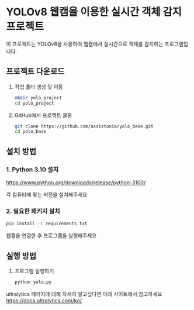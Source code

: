 # YOLOv8 웹캠을 이용한 실시간 객체 감지 프로젝트

이 프로젝트는 YOLOv8을 사용하여 웹캠에서 실시간으로 객체를 감지하는 프로그램입니다.

## 프로젝트 다운로드

1. 작업 폴더 생성 및 이동
   ```bash
   mkdir yolo_project
   cd yolo_project
   ```

2. GitHub에서 프로젝트 클론
   ```bash
   git clone https://github.com/assistonia/yolo_base.git
   cd yolo_base
   ```

## 설치 방법

### 1. Python 3.10 설치 

https://www.python.org/downloads/release/python-3100/

각 컴퓨터에 맞는 버전을 설치해주세요

### 2. 필요한 패키지 설치

```bash
pip install -r requirements.txt
```

웹캠을 연결한 후 프로그램을 실행해주세요

## 실행 방법

1. 프로그램 실행하기
   ```bash
   python yolo.py
   ```

ultralytics 패키지에 대해 자세히 알고싶다면
아래 사이트에서 참고하세요
https://docs.ultralytics.com/ko/
